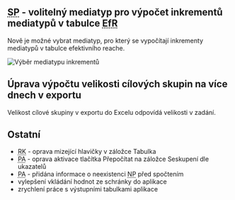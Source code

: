 ﻿---
categories: [fenix]
layout: fenix
---
## <abbr title="Strategický plán">SP</abbr> - volitelný mediatyp pro výpočet inkrementů mediatypů v tabulce <abbr title="Efektivní reach">EfR</abbr>
Nově je možné vybrat mediatyp, pro který se vypočítají inkrementy mediatypů v tabulce efektivního reache.

![Výběr mediatypu inkrementů]({{site.url}}/data/inkrementy_SP.png "Výběr mediatypu inkrementů")

## Úprava výpočtu velikosti cílových skupin na více dnech v exportu
Velikost cílové skupiny v exportu do Excelu odpovídá velikosti v zadání.


## Ostatní
<ul>
	<li><abbr title="Reachové křivky">RK</abbr> - oprava mizející hlavičky v záložce Tabulka</li>
	<li><abbr title="Postanalýza">PA</abbr> - oprava aktivace tlačítka Přepočítat na záložce Seskupení dle ukazatelů</li>
	<li><abbr title="Postanalýza">PA</abbr> - přidána informace o neexistenci <abbr title="Nákupní podmínky">NP</abbr> před spočtením</li>
	<li>vylepšení vkládání hodnot ze schránky do aplikace</li>
	<li>zrychlení práce s výstupními tabulkami aplikace</li>
</ul>
